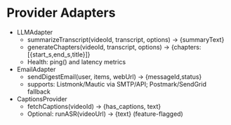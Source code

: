 # Provider Adapters
- LLMAdapter
  - summarizeTranscript(videoId, transcript, options) → {summaryText}
  - generateChapters(videoId, transcript, options) → {chapters: [{start_s,end_s,title}]}
  - Health: ping() and latency metrics
- EmailAdapter
  - sendDigestEmail(user, items, webUrl) → {messageId,status}
  - supports: Listmonk/Mautic via SMTP/API; Postmark/SendGrid fallback
- CaptionsProvider
  - fetchCaptions(videoId) → {has_captions, text}
  - Optional: runASR(videoUrl) → {text} (feature-flagged)

